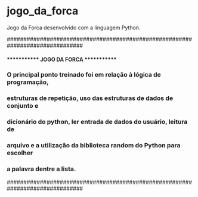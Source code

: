 # jogo_da_forca
Jogo da Forca desenvolvido com a linguagem Python.

###############################################################################
####               *********** JOGO DA FORCA ***********                   ####
###  O principal ponto treinado foi em relação à lógica de programação,     ###
###  estruturas de repetição, uso das estruturas de dados de conjunto e     ###
###  dicionário do python, ler entrada de dados do usuário, leitura de      ###
###  arquivo e a utilização da biblioteca random do Python para escolher    ###
###  a palavra dentre a lista.                                              ###
###############################################################################
